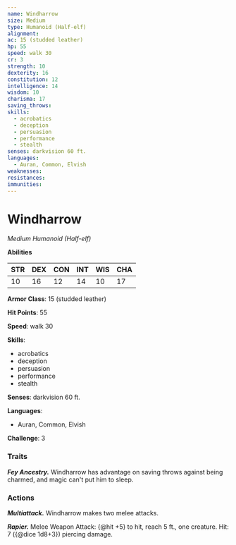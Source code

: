 ```yaml
---
name: Windharrow
size: Medium
type: Humanoid (Half-elf)
alignment: 
ac: 15 (studded leather)
hp: 55
speed: walk 30
cr: 3
strength: 10
dexterity: 16
constitution: 12
intelligence: 14
wisdom: 10
charisma: 17
saving_throws:
skills:
  - acrobatics
  - deception
  - persuasion
  - performance
  - stealth
senses: darkvision 60 ft.
languages:
  - Auran, Common, Elvish
weaknesses:
resistances:
immunities:
---
```


# Windharrow

*Medium Humanoid (Half-elf)*

**Abilities**

| STR | DEX | CON | INT | WIS | CHA |
| --- | --- | --- | --- | --- | --- |
| 10 | 16 | 12 | 14 | 10 | 17 |

**Armor Class**: 15 (studded leather)

**Hit Points**: 55

**Speed**: walk 30

**Skills**:
  - acrobatics
  - deception
  - persuasion
  - performance
  - stealth

**Senses**: darkvision 60 ft.

**Languages**:
  - Auran, Common, Elvish

**Challenge**: 3

### Traits
***Fey Ancestry.*** Windharrow has advantage on saving throws against being charmed, and magic can't put him to sleep.

### Actions
***Multiattack.*** Windharrow makes two melee attacks.

***Rapier.*** Melee Weapon Attack: {@hit +5} to hit, reach 5 ft., one creature. Hit: 7 ({@dice 1d8+3}) piercing damage.

